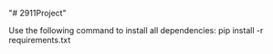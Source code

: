 "# 2911Project"

<!-- Luke -->
<!-- Braeden Venne-->
<!-- Allen Li-->
<!-- Dastan -->
<!-- Harkaran -->
<!-- Steven -->

<!-- INSTALL ALL PACKAGES -->

Use the following command to install all dependencies:
    pip install -r requirements.txt
